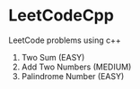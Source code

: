 # LeetCodeCpp
LeetCode problems using c++

1. Two Sum (EASY)
2. Add Two Numbers (MEDIUM)
9. Palindrome Number (EASY)